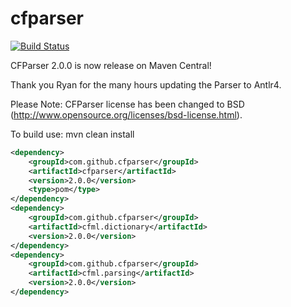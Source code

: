 cfparser
========
[![Build Status](https://travis-ci.org/cfparser/cfparser.svg?branch=master)](https://travis-ci.org/cfparser/cfparser.svg)

CFParser 2.0.0 is now release on Maven Central!

Thank you Ryan for the many hours updating the Parser to Antlr4.

Please Note: CFParser license has been changed to BSD (http://www.opensource.org/licenses/bsd-license.html).

To build use:
mvn clean install


```xml
<dependency>
    <groupId>com.github.cfparser</groupId>
    <artifactId>cfparser</artifactId>
    <version>2.0.0</version>
    <type>pom</type>
</dependency>
<dependency>
    <groupId>com.github.cfparser</groupId>
    <artifactId>cfml.dictionary</artifactId>
    <version>2.0.0</version>
</dependency>
<dependency>
    <groupId>com.github.cfparser</groupId>
    <artifactId>cfml.parsing</artifactId>
    <version>2.0.0</version>
</dependency>
```
